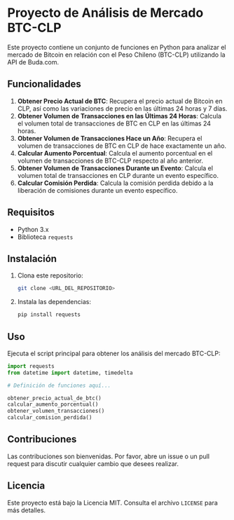 # Proyecto de Análisis de Mercado BTC-CLP

Este proyecto contiene un conjunto de funciones en Python para analizar el mercado de Bitcoin en relación con el Peso Chileno (BTC-CLP) utilizando la API de Buda.com.

## Funcionalidades

1. **Obtener Precio Actual de BTC**: Recupera el precio actual de Bitcoin en CLP, así como las variaciones de precio en las últimas 24 horas y 7 días.
2. **Obtener Volumen de Transacciones en las Últimas 24 Horas**: Calcula el volumen total de transacciones de BTC en CLP en las últimas 24 horas.
3. **Obtener Volumen de Transacciones Hace un Año**: Recupera el volumen de transacciones de BTC en CLP de hace exactamente un año.
4. **Calcular Aumento Porcentual**: Calcula el aumento porcentual en el volumen de transacciones de BTC-CLP respecto al año anterior.
5. **Obtener Volumen de Transacciones Durante un Evento**: Calcula el volumen total de transacciones en CLP durante un evento específico.
6. **Calcular Comisión Perdida**: Calcula la comisión perdida debido a la liberación de comisiones durante un evento específico.

## Requisitos

- Python 3.x
- Biblioteca `requests`

## Instalación

1. Clona este repositorio:
    ```bash
    git clone <URL_DEL_REPOSITORIO>
    ```
2. Instala las dependencias:
    ```bash
    pip install requests
    ```

## Uso

Ejecuta el script principal para obtener los análisis del mercado BTC-CLP:
```python
import requests
from datetime import datetime, timedelta

# Definición de funciones aquí...

obtener_precio_actual_de_btc()
calcular_aumento_porcentual()
obtener_volumen_transacciones()
calcular_comision_perdida()
```

## Contribuciones

Las contribuciones son bienvenidas. Por favor, abre un issue o un pull request para discutir cualquier cambio que desees realizar.

## Licencia

Este proyecto está bajo la Licencia MIT. Consulta el archivo `LICENSE` para más detalles.
